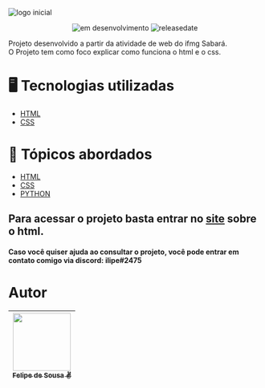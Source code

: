 ![logo inicial](https://user-images.githubusercontent.com/118455180/205037765-5005c7b4-b9ef-427c-8ef1-810fc9ac70e3.png)

<div align='center'>
            
![em desenvolvimento](https://img.shields.io/badge/Status-Em%20desenvolvimento-green)
![releasedate](https://img.shields.io/badge/release%20date-november-blue)

</div>
Projeto desenvolvido a partir da atividade de web do ifmg Sabará.<br> O Projeto tem como foco explicar como funciona o html e o css.

# 🖥️ Tecnologias utilizadas

* [HTML](https://www.w3schools.com/html/default.asp)
* [CSS](https://www.w3schools.com/css/default.asp)

# 📖 Tópicos abordados

* [HTML](https://www.w3schools.com/html/default.asp)
* [CSS](https://www.w3schools.com/css/default.asp)
* [PYTHON](https://www.w3schools.com/python/default.asp)

<h2>Para acessar o projeto basta entrar no <a href='https://ilipehwd.github.io/site-html-e-css/'>site</a> sobre o html.</h2>
<h4>Caso você quiser ajuda ao consultar o projeto, você pode entrar em contato comigo via discord: ilipe#2475</h4>

# Autor
| [<img src="https://avatars.githubusercontent.com/u/118455180?s=400&u=deb36b10cea98d9b5575d35c09a5358d101a9a39&v=4" width=115><br><sub>Felipe de Sousa :v:</sub>](https://github.com/ilipehwd) |
| :---: |
